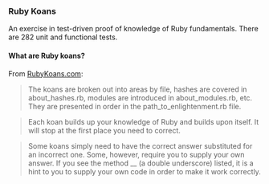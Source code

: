 ### Ruby Koans

An exercise in test-driven proof of knowledge of Ruby fundamentals. There are 282 unit and functional tests.

#### What are Ruby koans?


From [RubyKoans.com](http://rubykoans.com):

> The koans are broken out into areas by file, hashes are covered in about_hashes.rb, modules are introduced in about_modules.rb, etc. They are presented in order in the path_to_enlightenment.rb file.

> Each koan builds up your knowledge of Ruby and builds upon itself. It will stop at the first place you need to correct.

> Some koans simply need to have the correct answer substituted for an incorrect one. Some, however, require you to supply your own answer. If you see the method __ (a double underscore) listed, it is a hint to you to supply your own code in order to make it work correctly.
